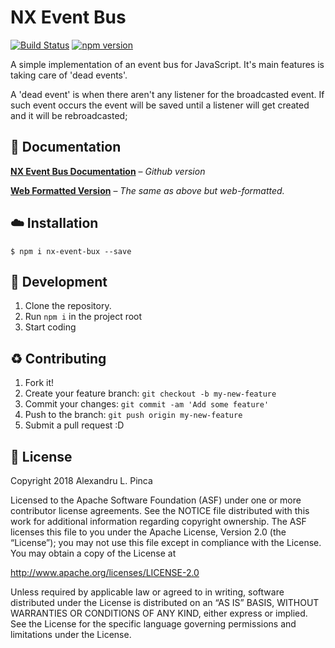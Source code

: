 # NX Event Bus

[![Build Status](https://travis-ci.org/pinkahd/nx-event-bus.svg?branch=master)](https://travis-ci.org/pinkahd/nx-event-bus)
[![npm version](https://badge.fury.io/js/nx-event-bus.svg)](https://badge.fury.io/js/nx-event-bus)

A simple implementation of an event bus for JavaScript. It's main features is taking care of 'dead events'.

A 'dead event' is when there aren't any listener for the broadcasted event. If such event occurs the event will be saved until a listener will get created and it will be rebroadcasted;

## :memo: Documentation

**[NX Event Bus Documentation](https://github.com/pinkahd/nx-event-bus/blob/master/docs/documentation.md)** – _Github version_

**[Web Formatted Version](https://alexandru-pinca.me/projects/nx-event-bus/docs/)** – _The same as above but web-formatted._


## :cloud: Installation

```
$ npm i nx-event-bux --save
```

## :wrench: Development

1. Clone the repository.
2. Run `npm i` in the project root
3. Start coding

## :recycle: Contributing

1. Fork it!
2. Create your feature branch: `git checkout -b my-new-feature`
3. Commit your changes: `git commit -am 'Add some feature'`
4. Push to the branch: `git push origin my-new-feature`
5. Submit a pull request :D

## :scroll: License

Copyright 2018 Alexandru L. Pinca

Licensed to the Apache Software Foundation (ASF) under one or more contributor license agreements. See the NOTICE file distributed with this work for additional information regarding copyright ownership. The ASF licenses this file to you under the Apache License, Version 2.0 (the “License”); you may not use this file except in compliance with the License. You may obtain a copy of the License at

http://www.apache.org/licenses/LICENSE-2.0

Unless required by applicable law or agreed to in writing, software distributed under the License is distributed on an “AS IS” BASIS, WITHOUT WARRANTIES OR CONDITIONS OF ANY KIND, either express or implied. See the License for the specific language governing permissions and limitations under the License.
